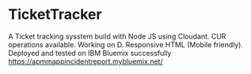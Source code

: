# TicketTracker

A Ticket tracking sysstem build with Node JS using Cloudant.
CUR operations available. Working on D.
Responsive HTML (Mobile friendly).
Deployed and tested on IBM Bluemix successfully
<br>
https://apmmappincidentreport.mybluemix.net/
